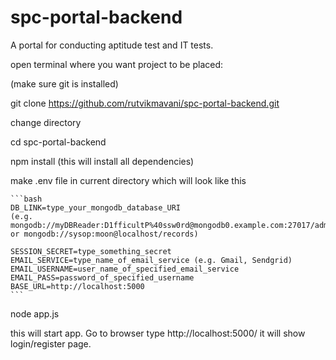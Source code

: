 ﻿# spc-portal-backend

A portal for conducting aptitude test and IT tests.

open terminal where you want project to be placed:

(make sure git is installed)

git clone https://github.com/rutvikmavani/spc-portal-backend.git

change directory

cd spc-portal-backend

npm install (this will install all dependencies)

make .env file in current directory which will look like this

    ```bash
    DB_LINK=type_your_mongodb_database_URI 
    (e.g. mongodb://myDBReader:D1fficultP%40ssw0rd@mongodb0.example.com:27017/admin or mongodb://sysop:moon@localhost/records)

    SESSION_SECRET=type_something_secret
    EMAIL_SERVICE=type_name_of_email_service (e.g. Gmail, Sendgrid)
    EMAIL_USERNAME=user_name_of_specified_email_service
    EMAIL_PASS=password_of_specified_username
    BASE_URL=http://localhost:5000
    ```

node app.js

this will start app. Go to browser type http://localhost:5000/ it will show login/register page.